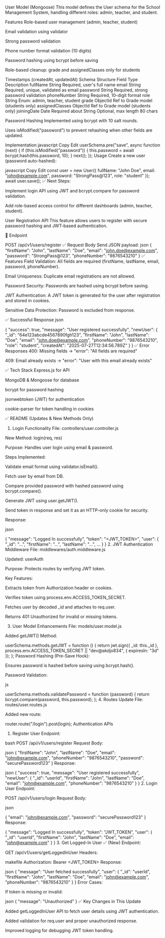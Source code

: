 User Model (Mongoose)
This model defines the User schema for the School Management System, handling different roles: admin, teacher, and student.

Features
Role-based user management (admin, teacher, student)

Email validation using validator

Strong password validation

Phone number format validation (10 digits)

Password hashing using bcrypt before saving

Role-based cleanup: grade and assignedClasses only for students

Timestamps (createdAt, updatedAt)
Schema Structure
Field Type Description
fullName String Required, user's full name
email String Required, unique, validated as email
password String Required, strong password validation
phoneNumber String Required, 10-digit format
role String Enum: admin, teacher, student
grade ObjectId Ref to Grade model (students only)
assignedClasses ObjectId Ref to Grade model (students only)
joiningDate Date Required
about String Optional, max length 80 chars

Password Hashing
Implemented using bcrypt with 10 salt rounds.

Uses isModified("password") to prevent rehashing when other fields are updated.

Implementation
javascript
Copy
Edit
userSchema.pre("save", async function (next) {
if (this.isModified("password")) {
this.password = await bcrypt.hash(this.password, 10);
}
next();
});
Usage
Create a new user (password auto-hashed):

javascript
Copy
Edit
const user = new User({
fullName: "John Doe",
email: "john@example.com",
password: "StrongPass@123",
role: "student"
});
await user.save();
✅ Next Steps:

Implement login API using JWT and bcrypt.compare for password validation.

Add role-based access control for different dashboards (admin, teacher, student).

<!-- REGISTER USER API -->

User Registration API
This feature allows users to register with secure password hashing and JWT-based authentication.

📌 Endpoint

POST /api/v1/users/register
✅ Request Body
Send JSON payload:
json
{
"firstName": "John",
"lastName": "Doe",
"email": "john.doe@example.com",
"password": "StrongPass@123",
"phoneNumber": "9876543210"
}
✅ Features
Field Validation: All fields are required (firstName, lastName, email, password, phoneNumber).

Email Uniqueness: Duplicate email registrations are not allowed.

Password Security: Passwords are hashed using bcrypt before saving.

JWT Authentication: A JWT token is generated for the user after registration and stored in cookies.

Sensitive Data Protection: Password is excluded from response.

✅ Successful Response
json

{
"success": true,
"message": "User registered successfully",
"newUser": {
"\_id": "64e123abcde4567890fgh123",
"firstName": "John",
"lastName": "Doe",
"email": "john.doe@example.com",
"phoneNumber": "9876543210",
"role": "student",
"createdAt": "2025-07-27T12:34:56.789Z"
}
}
✅ Error Responses
400: Missing fields → "error": "All fields are required"

409: Email already exists → "error": "User with this email already exists"

✅ Tech Stack
Express.js for API

MongoDB & Mongoose for database

bcrypt for password hashing

jsonwebtoken (JWT) for authentication

cookie-parser for token handling in cookies

<!-- LOGIN -->

✅ README (Updates & New Methods Only)

1. Login Functionality
   File: controllers/user.controller.js

New Method: login(req, res)

Purpose: Handles user login using email & password.

Steps Implemented:

Validate email format using validator.isEmail().

Fetch user by email from DB.

Compare provided password with hashed password using bcrypt.compare().

Generate JWT using user.getJWT().

Send token in response and set it as an HTTP-only cookie for security.

Response:

json

{
"message": "Logged In successfully",
"token": "<JWT_TOKEN>",
"user": { "\_id": "...", "firstName": "...", "lastName": "...", ... }
} 2. JWT Authentication Middleware
File: middlewares/auth.middleware.js

Updated: userAuth

Purpose: Protects routes by verifying JWT token.

Key Features:

Extracts token from Authorization header or cookies.

Verifies token using process.env.ACCESS_TOKEN_SECRET.

Fetches user by decoded \_id and attaches to req.user.

Returns 401 Unauthorized for invalid or missing tokens.

3. User Model Enhancements
   File: models/user.model.js

Added getJWT() Method:

userSchema.methods.getJWT = function () {
return jwt.sign({ \_id: this.\_id }, process.env.ACCESS_TOKEN_SECRET || "dev@akdjo834", {
expiresIn: "3d"
});
};
Password Hashing (Pre-Save Hook):

Ensures password is hashed before saving using bcrypt.hash().

Password Validation:

js

userSchema.methods.validatePassword = function (password) {
return bcrypt.compare(password, this.password);
}; 4. Routes Update
File: routes/user.routes.js

Added new route:

router.route("/login").post(login);
Authentication APIs

1. Register User
   Endpoint:

bash
POST /api/v1/users/register
Request Body:

json
{
"firstName": "John",
"lastName": "Doe",
"email": "john@example.com",
"phoneNumber": "9876543210",
"password": "securePassword123"
}
Response:

json
{
"success": true,
"message": "User registered successfully",
"newUser": {
"\_id": "userId",
"firstName": "John",
"lastName": "Doe",
"email": "john@example.com",
"phoneNumber": "9876543210"
}
} 2. Login User
Endpoint:

POST /api/v1/users/login
Request Body:

json

{
"email": "john@example.com",
"password": "securePassword123"
}
Response:

{
"message": "Logged In successfully",
"token": "JWT_TOKEN",
"user": {
"\_id": "userId",
"firstName": "John",
"lastName": "Doe",
"email": "john@example.com"
}
} 3. Get Logged-In User ✅ (New)
Endpoint:

GET /api/v1/users/getLoggedInUser
Headers:

makefile
Authorization: Bearer <JWT_TOKEN>
Response:

json
{
"message": "User fetched successfully",
"user": {
"\_id": "userId",
"firstName": "John",
"lastName": "Doe",
"email": "john@example.com",
"phoneNumber": "9876543210"
}
}
Error Cases:

If token is missing or invalid:

json
{
"message": "Unauthorized"
}
✅ Key Changes in This Update

Added getLoggedInUser API to fetch user details using JWT authentication.

Added validation for req.user and proper unauthorized response.

Improved logging for debugging JWT token handling.
